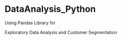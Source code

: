 # DataAnalysis_Python

Using Pandas Library for

Exploratory Data Analysis and 
Customer Segmentation 
